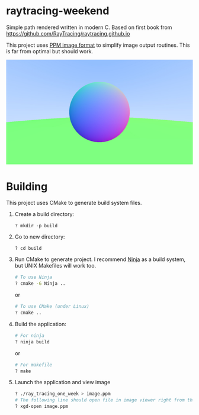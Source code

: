 # raytracing-weekend
Simple path rendered written in modern C. Based on first book from https://github.com/RayTracing/raytracing.github.io

This project uses [PPM image format](https://en.wikipedia.org/wiki/Netpbm#PPM_example) to simplify image output routines. This is far from optimal but should work.

![Sample image](/images/img.jpg)

# Building
This project uses CMake to generate build system files. 

1. Create a build directory:
   ```
   ? mkdir -p build
   ```
1. Go to new directory:
   ```
   ? cd build
   ```
1. Run CMake to generate project. I recommend [Ninja](https://ninja-build.org/) as a build system, but UNIX Makefiles will work too.
   ``` bash
   # To use Ninja
   ? cmake -G Ninja ..
   ```
   or
   ``` bash
   # To use CMake (under Linux)
   ? cmake ..
   ```
1. Build the application:
   ``` bash
   # For ninja
   ? ninja build
   ```
   or 
   ``` bash
   # For makefile
   ? make
   ```
1. Launch the application and view image
   ``` bash
   ? ./ray_tracing_one_week > image.ppm
   # The following line should open file in image viewer right from the console although it may not work -- depends on the distro settings
   ? xgd-open image.ppm
   ```
